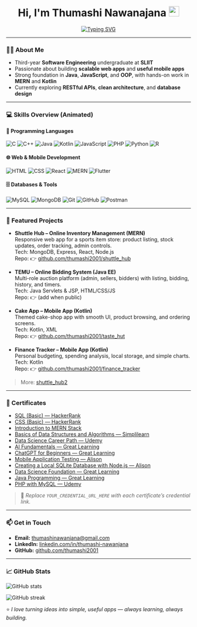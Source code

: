 <!-- Profile Header -->
<h1 align="center">
  Hi, I'm Thumashi Nawanajana 
  <img src="https://raw.githubusercontent.com/MartinHeinz/MartinHeinz/master/wave.gif" width="28px" alt="wave"/>
</h1>

<!-- Typing animation -->
<p align="center">
  <a href="https://github.com/thumashi2001">
    <img src="https://readme-typing-svg.demolab.com?font=Inter&weight=600&size=20&pause=1200&center=true&vCenter=true&random=false&width=600&lines=Software+Engineering+Undergraduate+%40+SLIIT;Web+%26+Mobile+Developer;MERN+%26+Java+Enthusiast;Always+learning%2C+always+building+%F0%9F%9A%80" alt="Typing SVG" />
  </a>
</p>

---

### 👩‍🎓 About Me
- Third-year **Software Engineering** undergraduate at **SLIIT**  
- Passionate about building **scalable web apps** and **useful mobile apps**  
- Strong foundation in **Java**, **JavaScript**, and **OOP**, with hands-on work in **MERN** and **Kotlin**  
- Currently exploring **RESTful APIs**, **clean architecture**, and **database design**

---

### 💻 Skills Overview (Animated)

#### 🧠 Programming Languages  
![C](https://img.shields.io/badge/C-85%25-blue?style=for-the-badge)
![C++](https://img.shields.io/badge/C++-80%25-blue?style=for-the-badge)
![Java](https://img.shields.io/badge/Java-90%25-red?style=for-the-badge)
![Kotlin](https://img.shields.io/badge/Kotlin-75%25-purple?style=for-the-badge)
![JavaScript](https://img.shields.io/badge/JavaScript-88%25-yellow?style=for-the-badge)
![PHP](https://img.shields.io/badge/PHP-70%25-8892BF?style=for-the-badge)
![Python](https://img.shields.io/badge/Python-78%25-3776AB?style=for-the-badge)
![R](https://img.shields.io/badge/R-60%25-276DC3?style=for-the-badge)

#### 🌐 Web & Mobile Development  
![HTML](https://img.shields.io/badge/HTML-90%25-E34F26?style=for-the-badge)
![CSS](https://img.shields.io/badge/CSS-85%25-1572B6?style=for-the-badge)
![React](https://img.shields.io/badge/React-80%25-61DAFB?style=for-the-badge)
![MERN](https://img.shields.io/badge/MERN-75%25-43A047?style=for-the-badge)
![Flutter](https://img.shields.io/badge/Flutter-65%25-02569B?style=for-the-badge)

#### 🗄️ Databases & Tools  
![MySQL](https://img.shields.io/badge/MySQL-85%25-4479A1?style=for-the-badge)
![MongoDB](https://img.shields.io/badge/MongoDB-75%25-47A248?style=for-the-badge)
![Git](https://img.shields.io/badge/Git-88%25-F05032?style=for-the-badge)
![GitHub](https://img.shields.io/badge/GitHub-88%25-181717?style=for-the-badge)
![Postman](https://img.shields.io/badge/Postman-80%25-FF6C37?style=for-the-badge)

---

### 🚀 Featured Projects
- **Shuttle Hub – Online Inventory Management (MERN)**  
  Responsive web app for a sports item store: product listing, stock updates, order tracking, admin controls.  
  Tech: MongoDB, Express, React, Node.js  
  Repo: 👉 [github.com/thumashi2001/shuttle_hub](https://github.com/thumashi2001/shuttle_hub)

- **TEMU – Online Bidding System (Java EE)**  
  Multi-role auction platform (admin, sellers, bidders) with listing, bidding, history, and timers.  
  Tech: Java Servlets & JSP, HTML/CSS/JS  
  Repo: 👉 (add when public)

- **Cake App – Mobile App (Kotlin)**  
  Themed cake-shop app with smooth UI, product browsing, and ordering screens.  
  Tech: Kotlin, XML  
  Repo: 👉 [github.com/thumashi2001/taste_hut](https://github.com/thumashi2001/taste_hut)

- **Finance Tracker – Mobile App (Kotlin)**  
  Personal budgeting, spending analysis, local storage, and simple charts.  
  Tech: Kotlin  
  Repo: 👉 [github.com/thumashi2001/finance_tracker](https://github.com/thumashi2001/finance_tracker)

> More: [shuttle_hub2](https://github.com/thumashi2001/shuttle_hub2)

---

### 🏅 Certificates
- [SQL (Basic) — HackerRank](YOUR_CREDENTIAL_URL_HERE)  
- [CSS (Basic) — HackerRank](YOUR_CREDENTIAL_URL_HERE)  
- [Introduction to MERN Stack](YOUR_CREDENTIAL_URL_HERE)  
- [Basics of Data Structures and Algorithms — Simplilearn](YOUR_CREDENTIAL_URL_HERE)  
- [Data Science Career Path — Udemy](YOUR_CREDENTIAL_URL_HERE)  
- [AI Fundamentals — Great Learning](YOUR_CREDENTIAL_URL_HERE)  
- [ChatGPT for Beginners — Great Learning](YOUR_CREDENTIAL_URL_HERE)  
- [Mobile Application Testing — Alison](YOUR_CREDENTIAL_URL_HERE)  
- [Creating a Local SQLite Database with Node.js — Alison](YOUR_CREDENTIAL_URL_HERE)  
- [Data Science Foundation — Great Learning](YOUR_CREDENTIAL_URL_HERE)  
- [Java Programming — Great Learning](YOUR_CREDENTIAL_URL_HERE)  
- [PHP with MySQL — Udemy](YOUR_CREDENTIAL_URL_HERE)  

> 🔗 *Replace `YOUR_CREDENTIAL_URL_HERE` with each certificate’s credential link.*

---

### 📫 Get in Touch
- **Email:** thumashinawanjana@gmail.com  
- **LinkedIn:** [linkedin.com/in/thumashi-nawanjana](https://www.linkedin.com/in/thumashi-nawanjana/)  
- **GitHub:** [github.com/thumashi2001](https://github.com/thumashi2001)

---

### 📈 GitHub Stats
<p align="left">
  <img src="https://github-readme-stats.vercel.app/api?username=thumashi2001&show_icons=true&hide_border=true" alt="GitHub stats" />
</p>
<p align="left">
  <img src="https://github-readme-streak-stats.herokuapp.com/?user=thumashi2001&hide_border=true" alt="GitHub streak" />
</p>

<!-- Optional fun line -->
⭐️ *I love turning ideas into simple, useful apps — always learning, always building.*

